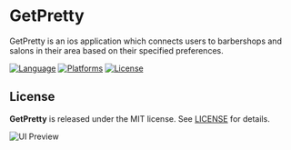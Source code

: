 # GetPretty

GetPretty is an ios application which connects users to barbershops and salons in their area
based on their specified preferences.

[![Language](https://img.shields.io/badge/language-Swift%204.1.2-orange.svg)](https://swift.org)
[![Platforms](https://img.shields.io/badge/platform-ios-lightgrey.svg)](https://swift.org/about/#platform-support)
[![License](https://img.shields.io/github/license/dwil2444/GetPretty.svg?style=flat)](https://github.com/dwil2444/GetPretty/blob/master/LICENSE)

## License
**GetPretty** is released under the MIT license. See [LICENSE](https://github.com/dwil2444/GetPretty/blob/master/LICENSE) for details.

![UI Preview](https://image.ibb.co/nmgJcp/Screen_Shot_2018_08_30_at_1_18_04_PM.png)
